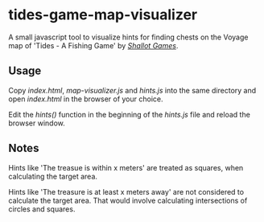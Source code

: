 # tides-game-map-visualizer

A small javascript tool to visualize hints for finding chests on the Voyage map of 'Tides - A Fishing Game' 
by *[Shallot Games](https://shallotgames.com/)*.

## Usage

Copy _index.html_, _map-visualizer.js_ and _hints.js_ into the same directory and open _index.html_ in the browser of your choice.

Edit the _hints()_ function in the beginning of the _hints.js_ file and reload the browser window.

## Notes

Hints like 'The treasue is within x meters' are treated as squares, when calculating the target area.

Hints like 'The treasure is at least x meters away' are not considered to calculate the target area. That would involve 
calculating intersections of circles and squares.
